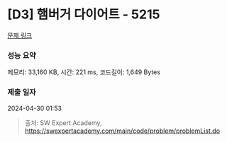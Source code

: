 # [D3] 햄버거 다이어트 - 5215 

[문제 링크](https://swexpertacademy.com/main/code/problem/problemDetail.do?contestProbId=AWT-lPB6dHUDFAVT) 

### 성능 요약

메모리: 33,160 KB, 시간: 221 ms, 코드길이: 1,649 Bytes

### 제출 일자

2024-04-30 01:53



> 출처: SW Expert Academy, https://swexpertacademy.com/main/code/problem/problemList.do